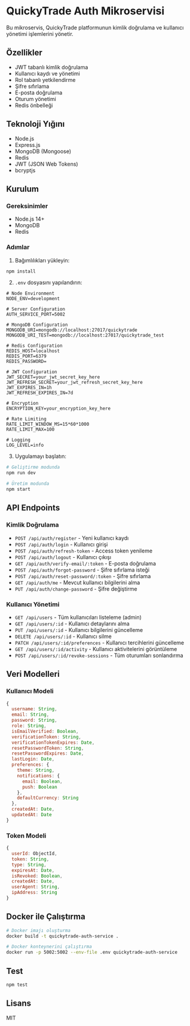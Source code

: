 # QuickyTrade Auth Mikroservisi

Bu mikroservis, QuickyTrade platformunun kimlik doğrulama ve kullanıcı yönetimi işlemlerini yönetir.

## Özellikler

- JWT tabanlı kimlik doğrulama
- Kullanıcı kaydı ve yönetimi
- Rol tabanlı yetkilendirme
- Şifre sıfırlama
- E-posta doğrulama
- Oturum yönetimi
- Redis önbelleği

## Teknoloji Yığını

- Node.js
- Express.js
- MongoDB (Mongoose)
- Redis
- JWT (JSON Web Tokens)
- bcryptjs

## Kurulum

### Gereksinimler

- Node.js 14+
- MongoDB
- Redis

### Adımlar

1. Bağımlılıkları yükleyin:

```bash
npm install
```

2. `.env` dosyasını yapılandırın:

```
# Node Environment
NODE_ENV=development

# Server Configuration
AUTH_SERVICE_PORT=5002

# MongoDB Configuration
MONGODB_URI=mongodb://localhost:27017/quickytrade
MONGODB_URI_TEST=mongodb://localhost:27017/quickytrade_test

# Redis Configuration
REDIS_HOST=localhost
REDIS_PORT=6379
REDIS_PASSWORD=

# JWT Configuration
JWT_SECRET=your_jwt_secret_key_here
JWT_REFRESH_SECRET=your_jwt_refresh_secret_key_here
JWT_EXPIRES_IN=1h
JWT_REFRESH_EXPIRES_IN=7d

# Encryption
ENCRYPTION_KEY=your_encryption_key_here

# Rate Limiting
RATE_LIMIT_WINDOW_MS=15*60*1000
RATE_LIMIT_MAX=100

# Logging
LOG_LEVEL=info
```

3. Uygulamayı başlatın:

```bash
# Geliştirme modunda
npm run dev

# Üretim modunda
npm start
```

## API Endpoints

### Kimlik Doğrulama

- `POST /api/auth/register` - Yeni kullanıcı kaydı
- `POST /api/auth/login` - Kullanıcı girişi
- `POST /api/auth/refresh-token` - Access token yenileme
- `POST /api/auth/logout` - Kullanıcı çıkışı
- `GET /api/auth/verify-email/:token` - E-posta doğrulama
- `POST /api/auth/forgot-password` - Şifre sıfırlama isteği
- `POST /api/auth/reset-password/:token` - Şifre sıfırlama
- `GET /api/auth/me` - Mevcut kullanıcı bilgilerini alma
- `PUT /api/auth/change-password` - Şifre değiştirme

### Kullanıcı Yönetimi

- `GET /api/users` - Tüm kullanıcıları listeleme (admin)
- `GET /api/users/:id` - Kullanıcı detaylarını alma
- `PUT /api/users/:id` - Kullanıcı bilgilerini güncelleme
- `DELETE /api/users/:id` - Kullanıcı silme
- `PATCH /api/users/:id/preferences` - Kullanıcı tercihlerini güncelleme
- `GET /api/users/:id/activity` - Kullanıcı aktivitelerini görüntüleme
- `POST /api/users/:id/revoke-sessions` - Tüm oturumları sonlandırma

## Veri Modelleri

### Kullanıcı Modeli

```javascript
{
  username: String,
  email: String,
  password: String,
  role: String,
  isEmailVerified: Boolean,
  verificationToken: String,
  verificationTokenExpires: Date,
  resetPasswordToken: String,
  resetPasswordExpires: Date,
  lastLogin: Date,
  preferences: {
    theme: String,
    notifications: {
      email: Boolean,
      push: Boolean
    },
    defaultCurrency: String
  },
  createdAt: Date,
  updatedAt: Date
}
```

### Token Modeli

```javascript
{
  userId: ObjectId,
  token: String,
  type: String,
  expiresAt: Date,
  isRevoked: Boolean,
  createdAt: Date,
  userAgent: String,
  ipAddress: String
}
```

## Docker ile Çalıştırma

```bash
# Docker imajı oluşturma
docker build -t quickytrade-auth-service .

# Docker konteynerini çalıştırma
docker run -p 5002:5002 --env-file .env quickytrade-auth-service
```

## Test

```bash
npm test
```

## Lisans

MIT 